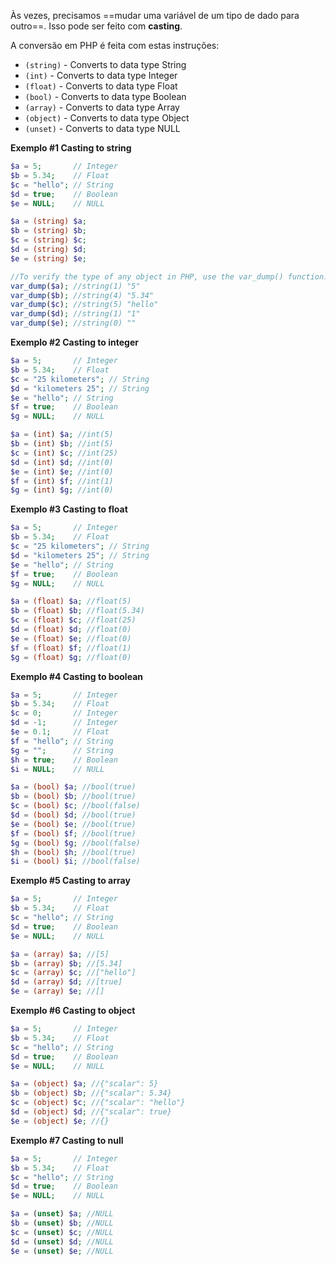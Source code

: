 Às vezes, precisamos ==mudar uma variável de um tipo de dado para outro==. Isso pode ser feito com **casting**.

A conversão em PHP é feita com estas instruções:
- `(string)` - Converts to data type String
- `(int)` - Converts to data type Integer
- `(float)` - Converts to data type Float
- `(bool)` - Converts to data type Boolean
- `(array)` - Converts to data type Array
- `(object)` - Converts to data type Object
- `(unset)` - Converts to data type NULL

**Exemplo #1 Casting to string**
```php
$a = 5;       // Integer
$b = 5.34;    // Float
$c = "hello"; // String
$d = true;    // Boolean
$e = NULL;    // NULL

$a = (string) $a;
$b = (string) $b;
$c = (string) $c;
$d = (string) $d;
$e = (string) $e;

//To verify the type of any object in PHP, use the var_dump() function:
var_dump($a); //string(1) "5"
var_dump($b); //string(4) "5.34"
var_dump($c); //string(5) "hello"
var_dump($d); //string(1) "1"
var_dump($e); //string(0) ""
```

**Exemplo #2 Casting to integer**
```php
$a = 5;       // Integer
$b = 5.34;    // Float
$c = "25 kilometers"; // String
$d = "kilometers 25"; // String
$e = "hello"; // String
$f = true;    // Boolean
$g = NULL;    // NULL

$a = (int) $a; //int(5)
$b = (int) $b; //int(5)
$c = (int) $c; //int(25)
$d = (int) $d; //int(0)
$e = (int) $e; //int(0)
$f = (int) $f; //int(1)
$g = (int) $g; //int(0)
```

**Exemplo #3 Casting to float**
```php
$a = 5;       // Integer
$b = 5.34;    // Float
$c = "25 kilometers"; // String
$d = "kilometers 25"; // String
$e = "hello"; // String
$f = true;    // Boolean
$g = NULL;    // NULL

$a = (float) $a; //float(5)
$b = (float) $b; //float(5.34)
$c = (float) $c; //float(25)
$d = (float) $d; //float(0)
$e = (float) $e; //float(0)
$f = (float) $f; //float(1)
$g = (float) $g; //float(0)
```

**Exemplo #4 Casting to boolean**
```php
$a = 5;       // Integer
$b = 5.34;    // Float
$c = 0;       // Integer
$d = -1;      // Integer
$e = 0.1;     // Float
$f = "hello"; // String
$g = "";      // String
$h = true;    // Boolean
$i = NULL;    // NULL

$a = (bool) $a; //bool(true)
$b = (bool) $b; //bool(true)
$c = (bool) $c; //bool(false)
$d = (bool) $d; //bool(true)
$e = (bool) $e; //bool(true)
$f = (bool) $f; //bool(true)
$g = (bool) $g; //bool(false)
$h = (bool) $h; //bool(true)
$i = (bool) $i; //bool(false)
```

**Exemplo #5 Casting to array**
```php
$a = 5;       // Integer
$b = 5.34;    // Float
$c = "hello"; // String
$d = true;    // Boolean
$e = NULL;    // NULL

$a = (array) $a; //[5]
$b = (array) $b; //[5.34]
$c = (array) $c; //["hello"]
$d = (array) $d; //[true]
$e = (array) $e; //[]
```

**Exemplo #6 Casting to object**
```php
$a = 5;       // Integer
$b = 5.34;    // Float
$c = "hello"; // String
$d = true;    // Boolean
$e = NULL;    // NULL

$a = (object) $a; //{"scalar": 5}
$b = (object) $b; //{"scalar": 5.34}
$c = (object) $c; //{"scalar": "hello"}
$d = (object) $d; //{"scalar": true}
$e = (object) $e; //{}
```

**Exemplo #7 Casting to null**
```php
$a = 5;       // Integer
$b = 5.34;    // Float
$c = "hello"; // String
$d = true;    // Boolean
$e = NULL;    // NULL

$a = (unset) $a; //NULL
$b = (unset) $b; //NULL
$c = (unset) $c; //NULL
$d = (unset) $d; //NULL
$e = (unset) $e; //NULL
```
